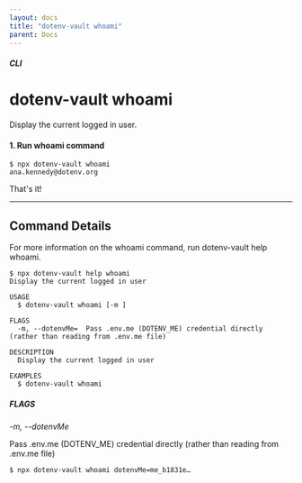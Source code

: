 ```yaml
---
layout: docs
title: "dotenv-vault whoami"
parent: Docs
---
```


##### CLI

# dotenv-vault whoami

Display the current logged in user.

#### 1. Run whoami command

```
$ npx dotenv-vault whoami
ana.kennedy@dotenv.org
```

That's it!

---

## Command Details

For more information on the whoami command, run dotenv-vault help whoami.

```
$ npx dotenv-vault help whoami
Display the current logged in user

USAGE
  $ dotenv-vault whoami [-m ]

FLAGS
  -m, --dotenvMe=  Pass .env.me (DOTENV_ME) credential directly (rather than reading from .env.me file)

DESCRIPTION
  Display the current logged in user

EXAMPLES
  $ dotenv-vault whoami
```

##### FLAGS

*-m, --dotenvMe*

Pass .env.me (DOTENV_ME) credential directly (rather than reading from .env.me file)

```
$ npx dotenv-vault whoami dotenvMe=me_b1831e…
```
